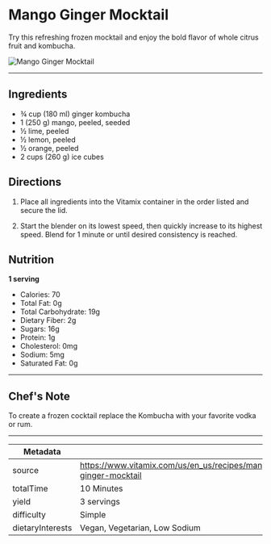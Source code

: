 # Mango Ginger Mocktail

Try this refreshing frozen mocktail and enjoy the bold flavor of whole citrus fruit and kombucha.

![Mango Ginger Mocktail](https://www.vitamix.com/content/dam/vitamix/home/recipes/q3-2024/IB_KombuchaMargarita_WholeFruitMangoMocktail.png)

---

## Ingredients

- ¾ cup (180 ml) ginger kombucha
- 1 (250 g) mango, peeled, seeded
- ½ lime, peeled
- ½ lemon, peeled
- ½ orange, peeled
- 2 cups (260 g) ice cubes

## Directions

1. Place all ingredients into the Vitamix container in the order listed and secure the lid.

2. Start the blender on its lowest speed, then quickly increase to its highest speed. Blend for 1 minute or until desired consistency is reached.

## Nutrition

**1 serving**

- Calories: 70
- Total Fat: 0g
- Total Carbohydrate: 19g
- Dietary Fiber: 2g
- Sugars: 16g
- Protein: 1g
- Cholesterol: 0mg
- Sodium: 5mg
- Saturated Fat: 0g

---

## Chef's Note

To create a frozen cocktail replace the Kombucha with your favorite vodka or rum.

---

| Metadata |  |
| --- | --- |
| source | https://www.vitamix.com/us/en_us/recipes/mango-ginger-mocktail |
| totalTime | 10 Minutes |
| yield | 3 servings |
| difficulty | Simple |
| dietaryInterests | Vegan, Vegetarian, Low Sodium |
